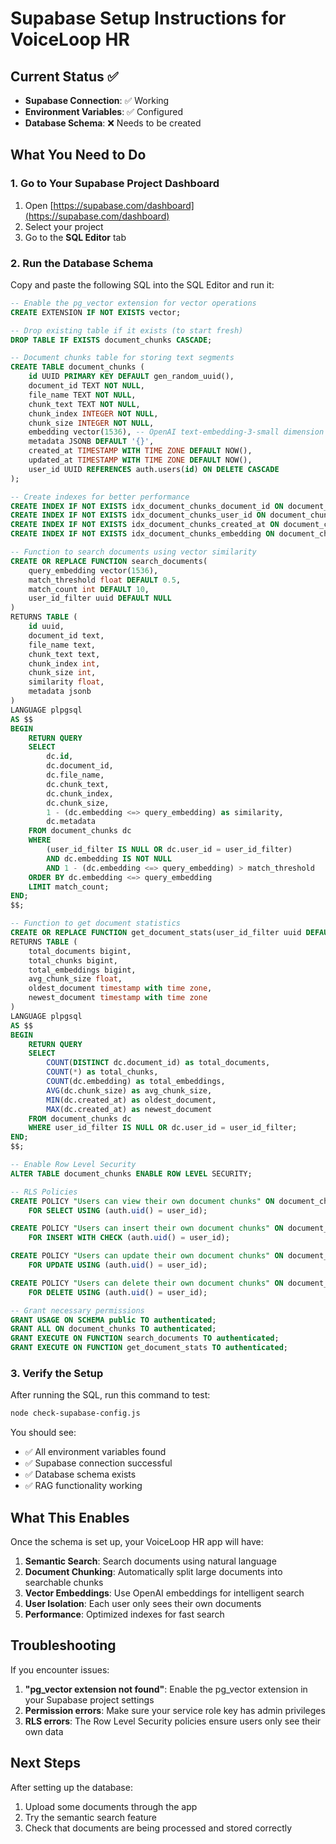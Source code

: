 # Supabase Setup Instructions for VoiceLoop HR

## Current Status ✅
- **Supabase Connection**: ✅ Working
- **Environment Variables**: ✅ Configured
- **Database Schema**: ❌ Needs to be created

## What You Need to Do

### 1. Go to Your Supabase Project Dashboard
1. Open [https://supabase.com/dashboard](https://supabase.com/dashboard)
2. Select your project
3. Go to the **SQL Editor** tab

### 2. Run the Database Schema
Copy and paste the following SQL into the SQL Editor and run it:

```sql
-- Enable the pg_vector extension for vector operations
CREATE EXTENSION IF NOT EXISTS vector;

-- Drop existing table if it exists (to start fresh)
DROP TABLE IF EXISTS document_chunks CASCADE;

-- Document chunks table for storing text segments
CREATE TABLE document_chunks (
    id UUID PRIMARY KEY DEFAULT gen_random_uuid(),
    document_id TEXT NOT NULL,
    file_name TEXT NOT NULL,
    chunk_text TEXT NOT NULL,
    chunk_index INTEGER NOT NULL,
    chunk_size INTEGER NOT NULL,
    embedding vector(1536), -- OpenAI text-embedding-3-small dimension
    metadata JSONB DEFAULT '{}',
    created_at TIMESTAMP WITH TIME ZONE DEFAULT NOW(),
    updated_at TIMESTAMP WITH TIME ZONE DEFAULT NOW(),
    user_id UUID REFERENCES auth.users(id) ON DELETE CASCADE
);

-- Create indexes for better performance
CREATE INDEX IF NOT EXISTS idx_document_chunks_document_id ON document_chunks(document_id);
CREATE INDEX IF NOT EXISTS idx_document_chunks_user_id ON document_chunks(user_id);
CREATE INDEX IF NOT EXISTS idx_document_chunks_created_at ON document_chunks(created_at);
CREATE INDEX IF NOT EXISTS idx_document_chunks_embedding ON document_chunks USING ivfflat (embedding vector_cosine_ops) WITH (lists = 100);

-- Function to search documents using vector similarity
CREATE OR REPLACE FUNCTION search_documents(
    query_embedding vector(1536),
    match_threshold float DEFAULT 0.5,
    match_count int DEFAULT 10,
    user_id_filter uuid DEFAULT NULL
)
RETURNS TABLE (
    id uuid,
    document_id text,
    file_name text,
    chunk_text text,
    chunk_index int,
    chunk_size int,
    similarity float,
    metadata jsonb
)
LANGUAGE plpgsql
AS $$
BEGIN
    RETURN QUERY
    SELECT 
        dc.id,
        dc.document_id,
        dc.file_name,
        dc.chunk_text,
        dc.chunk_index,
        dc.chunk_size,
        1 - (dc.embedding <=> query_embedding) as similarity,
        dc.metadata
    FROM document_chunks dc
    WHERE 
        (user_id_filter IS NULL OR dc.user_id = user_id_filter)
        AND dc.embedding IS NOT NULL
        AND 1 - (dc.embedding <=> query_embedding) > match_threshold
    ORDER BY dc.embedding <=> query_embedding
    LIMIT match_count;
END;
$$;

-- Function to get document statistics
CREATE OR REPLACE FUNCTION get_document_stats(user_id_filter uuid DEFAULT NULL)
RETURNS TABLE (
    total_documents bigint,
    total_chunks bigint,
    total_embeddings bigint,
    avg_chunk_size float,
    oldest_document timestamp with time zone,
    newest_document timestamp with time zone
)
LANGUAGE plpgsql
AS $$
BEGIN
    RETURN QUERY
    SELECT 
        COUNT(DISTINCT dc.document_id) as total_documents,
        COUNT(*) as total_chunks,
        COUNT(dc.embedding) as total_embeddings,
        AVG(dc.chunk_size) as avg_chunk_size,
        MIN(dc.created_at) as oldest_document,
        MAX(dc.created_at) as newest_document
    FROM document_chunks dc
    WHERE user_id_filter IS NULL OR dc.user_id = user_id_filter;
END;
$$;

-- Enable Row Level Security
ALTER TABLE document_chunks ENABLE ROW LEVEL SECURITY;

-- RLS Policies
CREATE POLICY "Users can view their own document chunks" ON document_chunks
    FOR SELECT USING (auth.uid() = user_id);

CREATE POLICY "Users can insert their own document chunks" ON document_chunks
    FOR INSERT WITH CHECK (auth.uid() = user_id);

CREATE POLICY "Users can update their own document chunks" ON document_chunks
    FOR UPDATE USING (auth.uid() = user_id);

CREATE POLICY "Users can delete their own document chunks" ON document_chunks
    FOR DELETE USING (auth.uid() = user_id);

-- Grant necessary permissions
GRANT USAGE ON SCHEMA public TO authenticated;
GRANT ALL ON document_chunks TO authenticated;
GRANT EXECUTE ON FUNCTION search_documents TO authenticated;
GRANT EXECUTE ON FUNCTION get_document_stats TO authenticated;
```

### 3. Verify the Setup
After running the SQL, run this command to test:

```bash
node check-supabase-config.js
```

You should see:
- ✅ All environment variables found
- ✅ Supabase connection successful
- ✅ Database schema exists
- ✅ RAG functionality working

## What This Enables

Once the schema is set up, your VoiceLoop HR app will have:

1. **Semantic Search**: Search documents using natural language
2. **Document Chunking**: Automatically split large documents into searchable chunks
3. **Vector Embeddings**: Use OpenAI embeddings for intelligent search
4. **User Isolation**: Each user only sees their own documents
5. **Performance**: Optimized indexes for fast search

## Troubleshooting

If you encounter issues:

1. **"pg_vector extension not found"**: Enable the pg_vector extension in your Supabase project settings
2. **Permission errors**: Make sure your service role key has admin privileges
3. **RLS errors**: The Row Level Security policies ensure users only see their own data

## Next Steps

After setting up the database:
1. Upload some documents through the app
2. Try the semantic search feature
3. Check that documents are being processed and stored correctly
